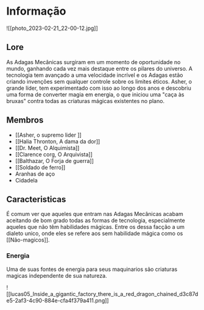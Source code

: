  # Informação

![[photo_2023-02-21_22-00-12.jpg]]
## Lore

As Adagas Mecânicas surgiram em um momento de oportunidade no mundo, ganhando cada vez mais destaque entre os pilares do universo. A tecnologia tem avançado a uma velocidade incrível e os Adagas estão criando invenções sem qualquer controle sobre os limites éticos. Asher, o grande líder, tem experimentado com isso ao longo dos anos e descobriu uma forma de converter magia em energia, o que iniciou uma "caça às bruxas" contra todas as criaturas mágicas existentes no plano.


## Membros

- [[Asher, o supremo lider ]]
- [[Halia Thronton, A dama da dor]]
- [[Dr. Meet, O Alquimista]]
- [[Clarence corg, O Arquivista]]
- [[Balthazar, O Forja de guerra]]
- [[Soldado de ferro]]
- Aranhas de aço
- Cidadela

## Caracteristicas

É comum ver que aqueles que entram nas Adagas Mecânicas acabam aceitando de bom grado todas as formas de tecnologia, especialmente aqueles que não têm habilidades mágicas. Entre os dessa facção a um dialeto unico, onde eles se refere aos sem habilidade mágica como os [[Não-magicos]]. 

### Energia

Uma de suas fontes de energia para seus maquinarios são criaturas magicas independente de sua natureza. 

![[lucas05_Inside_a_gigantic_factory_there_is_a_red_dragon_chained_d3c87de5-2af3-4c90-884e-cfa4f379a411.png]]

